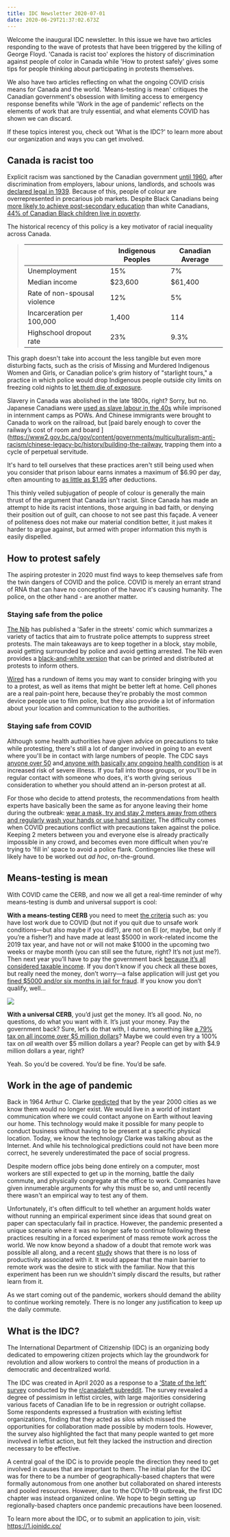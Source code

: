 ```yaml
---
title: IDC Newsletter 2020-07-01
date: 2020-06-29T21:37:02.673Z
---
```

Welcome the inaugural IDC newsletter. In this issue we have two articles responding to the wave of protests that have been triggered by the killing of George Floyd. 'Canada is racist too' explores the history of discrimination against people of color in Canada while 'How to protest safely' gives some tips for people thinking about participating in protests themselves. 

We also have two articles reflecting on what the ongoing COVID crisis means for Canada and the world. 'Means-testing is mean' critiques the Canadian government's obsession with limiting access to emergency response benefits while 'Work in the age of pandemic' reflects on the elements of work that are truly essential, and what elements COVID has shown we can discard. 

If these topics interest you, check out 'What is the IDC?' to learn more about our organization and ways you can get involved.

## Canada is racist too

Explicit racism was sanctioned by the Canadian government [until 1960](https://laws-lois.justice.gc.ca/eng/acts/c-12.3/page-1.html), after discrimination from employers, labour unions, landlords, and schools was [declared legal in 1939](https://www.crrf-fcrr.ca/images/stories/pdf/ePubFaShLegRac.pdf). Because of this, people of colour are overrepresented in precarious job markets. Despite Black Canadians being [more likely to achieve post-secondary education](https://www150.statcan.gc.ca/n1/pub/89-657-x/89-657-x2020002-eng.htm) than white Canadians, [44% of Canadian Black children live in poverty](https://minorityrights.org/minorities/african-and-caribbean-canadians/).

The historical recency of this policy is a key motivator of racial inequality across Canada.

> |                              | Indigenous Peoples | Canadian Average |
> | ---------------------------- | ------------------ | ---------------- |
> | Unemployment                 | 15%                | 7%               |
> | Median income                | $23,600            | $61,400          |
> | Rate of non-spousal violence | 12%                | 5%               |
> | Incarceration per 100,000    | 1,400              | 114              |
> | Highschool dropout rate      | 23%                | 9.3%             |

This graph doesn't take into account the less tangible but even more disturbing facts, such as the crisis of Missing and Murdered Indigenous Women and Girls, or Canadian police's grim history of "starlight tours," a practice in which police would drop Indigenous people outside city limits on freezing cold nights to [let them die of exposure](https://www.hrw.org/sites/default/files/supporting_resources/canada_saskatchewan_submission_june_2017.pdf).

Slavery in Canada was abolished in the late 1800s, right? Sorry, but no. Japanese Canadians were [used as slave labour in the 40s](https://humanrights.ca/story/japanese-canadian-internment-and-the-struggle-for-redress#:~:text=Approximately%2012%2C000%20people%20were%20forced,of%20war%20camps%20in%20Ontario.) while imprisoned in internment camps as POWs. And Chinese immigrants were brought to Canada to work on the railroad, but \[paid barely enough to cover the railway’s cost of room and board
](https://www2.gov.bc.ca/gov/content/governments/multiculturalism-anti-racism/chinese-legacy-bc/history/building-the-railway,  trapping them into a cycle of perpetual servitude.

It's hard to tell ourselves that these practices aren't still being used when you consider that prison labour earns inmates a maximum of $6.90 per day, often amounting to [as little as $1.95](https://business.financialpost.com/news/court-challenge-to-inmate-pay-places-prison-labour-program-in-the-crosshairs) after deductions.

This thinly veiled subjugation of people of colour is generally the main thrust of the argument that Canada isn't racist. Since Canada has made an attempt to hide its racist intentions, those arguing in bad faith, or denying their position out of guilt, can choose to not see past this façade. A veneer of politeness does not make our material condition better, it just makes it harder to argue against, but armed with proper information this myth is easily dispelled.

## How to protest safely

The aspiring protester in 2020 must find ways to keep themselves safe from the twin dangers of COVID and the police. COVID is merely an errant strand of RNA that can have no conception of the havoc it's causing humanity. The police, on the other hand - are another matter. 

### Staying safe from the police

[The Nib](https://thenib.com/safer-in-the-streets/) has published a 'Safer in the streets' comic which summarizes a variety of tactics that aim to frustrate police attempts to suppress street protests. The main takeaways are to keep together in a block, stay mobile, avoid getting surrounded by police and avoid getting arrested. The Nib even provides a [black-and-white version](https://thenib.com/wp-content/uploads/2020/06/SAFER_IN_THE_STREETS_bw.pdf) that can be printed and distributed at protests to inform others. 

[Wired](https://www.wired.com/story/how-to-protest-safely-gear-tips/) has a rundown of items you may want to consider bringing with you to a protest, as well as items that might be better left at home. Cell phones are a real pain-point here, because they're probably the most common device people use to film police, but they also provide a lot of information about your location and communication to the authorities. 

### Staying safe from COVID

Although some health authorities have given advice on precautions to take while protesting, there's still a lot of danger involved in going to an event where you'll be in contact with large numbers of people. The CDC says [anyone over 50](https://www.cdc.gov/coronavirus/2019-ncov/need-extra-precautions/older-adults.html) and[ anyone with basically any ongoing health condition](https://www.cdc.gov/coronavirus/2019-ncov/need-extra-precautions/people-with-medical-conditions.html?CDC_AA_refVal=https%3A%2F%2Fwww.cdc.gov%2Fcoronavirus%2F2019-ncov%2Fneed-extra-precautions%2Fgroups-at-higher-risk.html) is at increased risk of severe illness. If you fall into those groups, or you'll be in regular contact with someone who does, it's worth giving serious consideration to whether you should attend an in-person protest at all. 

For those who decide to attend protests, the recommendations from health experts have basically been the same as for anyone leaving their home during the outbreak: [wear a mask, try and stay 2 meters away from others and regularly wash your hands or use hand sanitizer.](https://www.huffingtonpost.ca/entry/protest-coronavirus-safety-health-advice_ca_5ed6b6d5c5b6aeffb9d28b0a) The difficulty comes when COVID precautions conflict with precautions taken against the police. Keeping 2 meters between you and everyone else is already practically impossible in any crowd, and becomes even more difficult when you're trying to 'fill in' space to avoid a police flank. Contingencies like these will likely have to be worked out *ad hoc*, on-the-ground. 

## Means-testing is mean

With COVID came the CERB, and now we all get a real-time reminder of why means-testing is dumb and universal support is cool:

**With a means-testing CERB** you need to meet [the criteria](https://www.canada.ca/en/revenue-agency/services/benefits/apply-for-cerb-with-cra/who-apply.html) such as: you have lost work due to COVID (but not if you quit due to unsafe work conditions—but also maybe if you did?), are not on EI (or, maybe, but only if you’re a fisher?) and have made at least $5000 in work-related income the 2019 tax year, and have not or will not make $1000 in the upcoming two weeks or maybe month (you can still see the future, right? It’s not just me?). Then next year you’ll have to pay the government back [because it’s all considered taxable income](https://globalnews.ca/news/6831951/cerb-taxable/). If you don’t know if you check all these boxes, but really need the money, don’t worry—a false application will just get you [fined $5000 and/or six months in jail for fraud](https://globalnews.ca/news/7043757/fake-cerb-claim-penalties/). If you know you don’t qualify, well…

![](/images/uploads/cerb-image.jpg)

**With a universal CERB**, you’d just get the money. It’s all good. No, no questions, do what you want with it. It’s just your money. Pay the government back? Sure, let’s do that with, I dunno, something like [a 79% tax on all income over $5 million dollars](https://en.wikipedia.org/wiki/New_Deal#Tax_policy)? Maybe we could even try a 100% tax on *all* wealth over $5 million dollars a year? People can get by with $4.9 million dollars a year, right? 

Yeah. So you’d be covered. You’d be fine. You’d be safe.

## Work in the age of pandemic

Back in 1964 Arthur C. Clarke [predicted](https://www.youtube.com/watch?v=KT_8-pjuctM&t=294) that by the year 2000 cities as we know them would no longer exist. We would live in a world of instant communication where we could contact anyone on Earth without leaving our home. This technology would make it possible for many people to conduct business without having to be present at a specific physical location. Today, we know the technology Clarke was talking about as the Internet. And while his technological predictions could not have been more correct, he severely underestimated the pace of social progress.

Despite modern office jobs being done entirely on a computer, most workers are still expected to get up in the morning, battle the daily commute, and physically congregate at the office to work. Companies have given innumerable arguments for why this must be so, and until recently there wasn't an empirical way to test any of them.

Unfortunately, it's often difficult to tell whether an argument holds water without running an empirical experiment since ideas that sound great on paper can spectacularly fail in practice. However, the pandemic presented a unique scenario where it was no longer safe to continue following these practices resulting in a forced experiment of mass remote work across the world. We now know beyond a shadow of a doubt that remote work was possible all along, and a recent [study](https://www.docdroid.net/vhPmnxg/valoir-report-the-real-productivity-impact-of-remote-work-pdf) shows that there is no loss of productivity associated with it. It would appear that the main barrier to remote work was the desire to stick with the familiar. Now that this experiment has been run we shouldn't simply discard the results, but rather learn from it.

As we start coming out of the pandemic, workers should demand the ability to continue working remotely. There is no longer any justification to keep up the daily commute.

## What is the IDC?

The International Department of Citizenship (IDC) is an organizing body dedicated to empowering citizen projects which lay the groundwork for revolution and allow workers to control the means of production in a democratic and decentralized world. 

The IDC was created in April 2020 as a response to a ['State of the left' survey](https://www.dropbox.com/s/6kr5i40owwbhqxu/StateoftheLeft2019.pdf?dl=0) conducted by the [r/canadaleft subreddit](https://www.reddit.com/r/canadaleft/). The survey revealed a degree of pessimism in leftist circles, with large majorities considering various facets of Canadian life to be in regression or outright collapse. Some respondents expressed a frustration with existing leftist organizations, finding that they acted as silos which missed the opportunities for collaboration made possible by modern tools. However, the survey also highlighted the fact that many people wanted to get more involved in leftist action, but felt they lacked the instruction and direction necessary to be effective. 

A central goal of the IDC is to provide people the direction they need to get involved in causes that are important to them. The initial plan for the IDC was for there to be a number of geographically-based chapters that were formally autonomous from one another but collaborated on shared interests and pooled resources. However, due to the COVID-19 outbreak, the first IDC chapter was instead organized online. We hope to begin setting up regionally-based chapters once pandemic precautions have been loosened. 

To learn more about the IDC, or to submit an application to join, visit: https://1.joinidc.co/